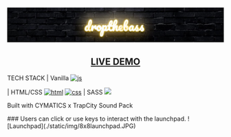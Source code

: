 ![Drop the Bass](./static/img/droptheb-banner.JPG)
<h2 align="center">
<a href="https://xerilius.github.io/drop-the-bass">LIVE DEMO </a>
</h2>

TECH STACK | 
Vanilla <a href="https://developer.mozilla.org/en-US/docs/Web/JavaScript">
  <img alt="js" src="https://icongr.am/devicon/javascript-original.svg?size=70"></a> 

  | HTML/CSS <a href="https://developer.mozilla.org/en-US/docs/Web/Guide/HTML/HTML5">
  <img alt="html" src="https://icongr.am/devicon/html5-original.svg?size=70"></a>
<a href="https://developer.mozilla.org/en-US/docs/Web/CSS">
  <img alt="css" src="https://icongr.am/devicon/css3-original.svg?size=70"></a>
  | SASS <img src="https://icongr.am/devicon/sass-original.svg?size=70">

<p>Built with CYMATICS x TrapCity Sound Pack </p>
### Users can click or use keys to interact with the launchpad.
![Launchpad](./static/img/8x8launchpad.JPG)
